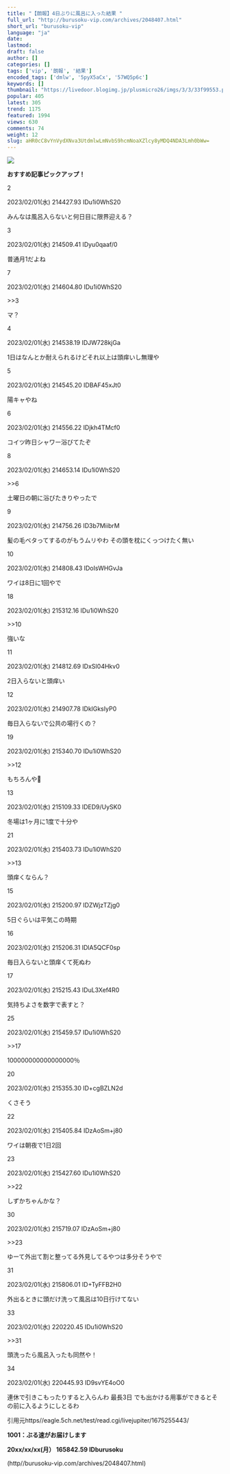 ```yaml
---
title: "【朗報】4日ぶりに風呂に入った結果 "
full_url: "http://burusoku-vip.com/archives/2048407.html"
short_url: "burusoku-vip"
language: "ja"
date: 
lastmod: 
draft: false
author: []
categories: []
tags: ['vip', '朗報', '結果']
encoded_tags: ['dmlw', '5pyX5aCx', '57WQ5p6c']
keywords: []
thumbnail: "https://livedoor.blogimg.jp/plusmicro26/imgs/3/3/33f99553.png"
popular: 405
latest: 305
trend: 1175
featured: 1994
views: 630
comments: 74
weight: 12
slug: aHR0cC8vYnVydXNva3UtdmlwLmNvbS9hcmNoaXZlcy8yMDQ4NDA3Lmh0bWw=
---
```


![](https://livedoor.blogimg.jp/plusmicro26/imgs/3/3/33f99553.png)

<div><p><b>おすすめ記事ピックアップ！</b></p> <p class='g-ad1'> </p> <p class='g-ad2'> </p> <p></p> <p>2 <p> 2023/02/01(水) 214427.93 IDu1i0WhS20</p></p><p> みんなは風呂入らないと何日目に限界迎える？ </p> <p>3 <p> 2023/02/01(水) 214509.41 IDyu0qaaf/0</p></p><p> 普通月1だよね </p> <p>7 <p> 2023/02/01(水) 214604.80 IDu1i0WhS20</p></p><p> <p class='anchor'>>>3</p> マ？ </p> <p>4 <p> 2023/02/01(水) 214538.19 IDJW728kjGa</p></p><p> 1日はなんとか耐えられるけどそれ以上は頭痒いし無理や </p> <p>5 <p> 2023/02/01(水) 214545.20 IDBAF45xJt0</p></p><p> 陽キャやね </p> <p>6 <p> 2023/02/01(水) 214556.22 IDjkh4TMcf0</p></p><p> コイツ昨日シャワー浴びてたぞ </p> <p>8 <p> 2023/02/01(水) 214653.14 IDu1i0WhS20</p></p><p> <p class='anchor'>>>6</p> 土曜日の朝に浴びたきりやったで </p> <p>9 <p> 2023/02/01(水) 214756.26 ID3b7MiibrM</p></p><p> 髪の毛ベタってするのがもうムリやわ その頭を枕にくっつけたく無い </p> <p>10 <p> 2023/02/01(水) 214808.43 IDoIsWHGvJa</p></p><p> ワイは8日に1回やで </p> <p>18 <p> 2023/02/01(水) 215312.16 IDu1i0WhS20</p></p><p> <p class='anchor'>>>10</p> 強いな </p> <p>11 <p> 2023/02/01(水) 214812.69 IDxSI04Hkv0</p></p><p> 2日入らないと頭痒い </p> <p>12 <p> 2023/02/01(水) 214907.78 IDklGksIyP0</p></p><p> 毎日入らないで公共の場行くの？ </p> <p>19 <p> 2023/02/01(水) 215340.70 IDu1i0WhS20</p></p><p> <p class='anchor'>>>12</p> もちろんや🤗 </p> <p>13 <p> 2023/02/01(水) 215109.33 IDED9/UySK0</p></p><p> 冬場は1ヶ月に1度で十分や </p> <p>21 <p> 2023/02/01(水) 215403.73 IDu1i0WhS20</p></p><p> <p class='anchor'>>>13</p> 頭痒くならん？ </p> <p>15 <p> 2023/02/01(水) 215200.97 IDZWjzTZjg0</p></p><p> 5日ぐらいは平気この時期 </p> <p>16 <p> 2023/02/01(水) 215206.31 IDlA5QCF0sp</p></p><p> 毎日入らないと頭痒くて死ぬわ </p> <p>17 <p> 2023/02/01(水) 215215.43 IDuL3Xef4R0</p></p><p> 気持ちよさを数字で表すと？ </p> <p>25 <p> 2023/02/01(水) 215459.57 IDu1i0WhS20</p></p><p> <p class='anchor'>>>17</p> 100000000000000000％ </p> <p>20 <p> 2023/02/01(水) 215355.30 ID+cgBZLN2d</p></p><p> くさそう </p> <p>22 <p> 2023/02/01(水) 215405.84 IDzAoSm+j80</p></p><p> ワイは朝夜で1日2回 </p> <p>23 <p> 2023/02/01(水) 215427.60 IDu1i0WhS20</p></p><p> <p class='anchor'>>>22</p> しずかちゃんかな？ </p> <p>30 <p> 2023/02/01(水) 215719.07 IDzAoSm+j80</p></p><p> <p class='anchor'>>>23</p> ゆーて外出て割と整ってる外見してるやつは多分そうやで </p> <p>31 <p> 2023/02/01(水) 215806.01 ID+TyFFB2H0</p></p><p> 外出るときに頭だけ洗って風呂は10日行けてない </p> <p>33 <p> 2023/02/01(水) 220220.45 IDu1i0WhS20</p></p><p> <p class='anchor'>>>31</p> 頭洗ったら風呂入ったも同然や！ </p> <p>34 <p> 2023/02/01(水) 220445.93 ID9svYE4oO0</p></p><p> 連休で引きこもったりすると入らんわ 最長3日 でも出かける用事ができるとその前に入るようにしとるわ </p> <p>引用元https//eagle.5ch.net/test/read.cgi/livejupiter/1675255443/</p> <p id='csw_block'></p> <p id='divSP1'> </p> <p><b>1001：ぶる速がお届けします <p> 20xx/xx/xx(月） 165842.59 IDburusoku</p></b></p> <p class='g-ad1'> </p> <p class='g-ad2'> </p> <p id='divSP'> </p> </div>

(http//burusoku-vip.com/archives/2048407.html)
